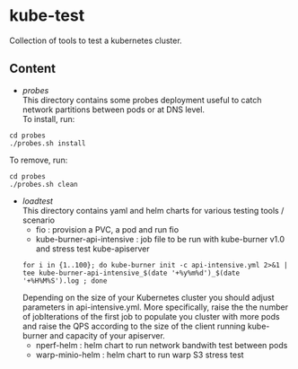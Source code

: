 # kube-test

Collection of tools to test a kubernetes cluster.

## Content

- *probes* \
This directory contains some probes deployment useful to catch network partitions between pods or at DNS level. \
To install, run:
```
cd probes
./probes.sh install
```
To remove, run:
```
cd probes
./probes.sh clean
```

- *loadtest* \
This directory contains yaml and helm charts for various testing tools / scenario
    - fio : provision a PVC, a pod and run fio
    - kube-burner-api-intensive : job file to be run with kube-burner v1.0 and stress test kube-apiserver
    ```
    for i in {1..100}; do kube-burner init -c api-intensive.yml 2>&1 | tee kube-burner-api-intensive_$(date '+%y%m%d')_$(date '+%H%M%S').log ; done
    ```
    Depending on the size of your Kubernetes cluster you should adjust parameters in api-intensive.yml. More specifically, raise the the number of jobIterations of the first job to populate you cluster with more pods and raise the QPS according to the size of the client running kube-burner and capacity of your apiserver.
    - nperf-helm : helm chart to run network bandwith test between pods
    - warp-minio-helm : helm chart to run warp S3 stress test
